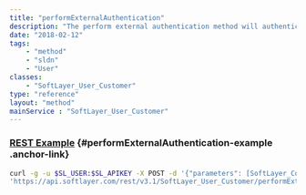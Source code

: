 ```yaml
---
title: "performExternalAuthentication"
description: "The perform external authentication method will authenticate the given external authentication container with an external vendor.  The authentication container and its contents will be verified before an attempt is made to authenticate the contents of the container with an external vendor. "
date: "2018-02-12"
tags:
    - "method"
    - "sldn"
    - "User"
classes:
    - "SoftLayer_User_Customer"
type: "reference"
layout: "method"
mainService : "SoftLayer_User_Customer"
---
```


### [REST Example](#performExternalAuthentication-example) <a href="/article/rest/"><i class="fas fa-question"></i></a> {#performExternalAuthentication-example .anchor-link} 
```bash
curl -g -u $SL_USER:$SL_APIKEY -X POST -d '{"parameters": [SoftLayer_Container_User_Customer_External_Binding]}' \
'https://api.softlayer.com/rest/v3.1/SoftLayer_User_Customer/performExternalAuthentication'
```
